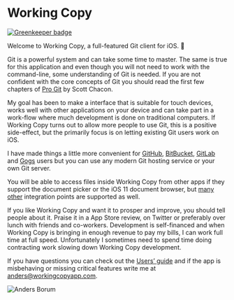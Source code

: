 <!-- tap Markdown in the upper right corner and switch to Preview -->

Working Copy
============

[![Greenkeeper badge](https://badges.greenkeeper.io/devcode1981/welcome-to-working-copy.svg)](https://greenkeeper.io/)

Welcome to Working Copy, a full-featured Git client for iOS. :birthday:

Git is a powerful system and can take some time to master. The same is true for this application and even though you will not need 
to work with the command-line, some understanding of Git is needed. If you are not confident with the core concepts of Git you should 
read the first few chapters of [Pro Git](http://git-scm.com/book) by Scott Chacon. 

My goal has been to make a interface that is suitable for touch devices, works well with other applications on your device and 
can take part in a work-flow where much development is done on traditional computers. If Working Copy turns out to allow more 
people to use Git, this is a positive side-effect, but the primarily focus is on letting existing Git users work on iOS.

I have made things a little more convenient for [GitHub](https://github.com), [BitBucket](https://bitbucket.org), [GitLab](https://gitlab.com) and [Gogs](https://gogs.io) users but you can use any modern Git hosting service or your own Git server.

You will be able to access files inside Working Copy from other apps if they support the document picker or the iOS 11 document browser,
but [many other](https://workingcopyapp.com/manual.html#extending-ios) integration points are supported as well. 

If you like Working Copy and want it to prosper and improve, you should tell people about it. Praise it in a App Store review,
on Twitter or preferably over lunch with friends and co-workers. 
Development is self-financed and when Working Copy is bringing in enough revenue to pay my bills, I can work full time at
full speed. Unfortunately I sometimes need to spend time doing contracting work slowing down Working Copy development.

If you have questions you can check out the [Users’ guide](working-copy://manual) and if the app is
misbehaving or missing critical features write me at [anders@workingcopyapp.com](mailto:anders@workingcopyapp.com).

![Anders Borum](/examples/anders.png)
